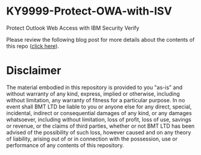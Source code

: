 # KY9999-Protect-OWA-with-ISV
Protect Outlook Web Access with IBM Security Verify


Please review the following blog post for more details about the contents of this repo ([click here](https://www.bmt.ky/protect-your-custom-web-application-with-ibm-security-verify/)).


# Disclaimer

The material embodied in this repository is provided to you "as-is" and without warranty of any kind, express, implied or otherwise, including without limitation, any warranty of fitness for a particular purpose. In no event shall BMT LTD be liable to you or anyone else for any direct, special, incidental, indirect or consequential damages of any kind, or any damages whatsoever, including without limitation, loss of profit, loss of use, savings or revenue, or the claims of third parties, whether or not BMT LTD has been advised of the possibility of such loss, however caused and on any theory of liability, arising out of or in connection with the possession, use or performance of any contents of this repository.